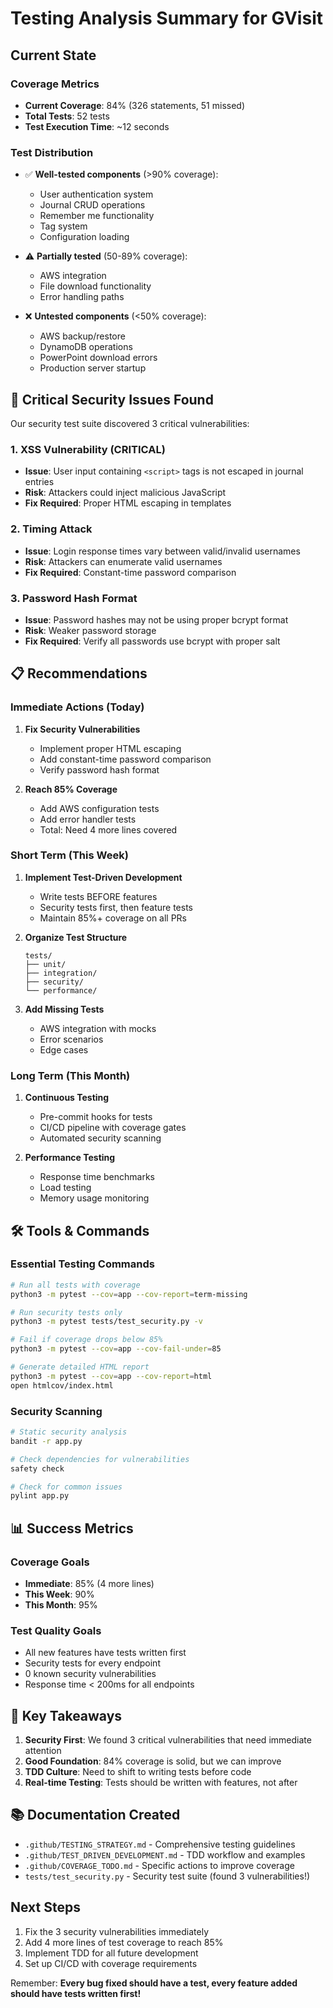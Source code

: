 # Testing Analysis Summary for GVisit

## Current State

### Coverage Metrics
- **Current Coverage**: 84% (326 statements, 51 missed)
- **Total Tests**: 52 tests
- **Test Execution Time**: ~12 seconds

### Test Distribution
- ✅ **Well-tested components** (>90% coverage):
  - User authentication system
  - Journal CRUD operations  
  - Remember me functionality
  - Tag system
  - Configuration loading

- ⚠️ **Partially tested** (50-89% coverage):
  - AWS integration
  - File download functionality
  - Error handling paths

- ❌ **Untested components** (<50% coverage):
  - AWS backup/restore
  - DynamoDB operations
  - PowerPoint download errors
  - Production server startup

## 🚨 Critical Security Issues Found

Our security test suite discovered 3 critical vulnerabilities:

### 1. **XSS Vulnerability** (CRITICAL)
- **Issue**: User input containing `<script>` tags is not escaped in journal entries
- **Risk**: Attackers could inject malicious JavaScript
- **Fix Required**: Proper HTML escaping in templates

### 2. **Timing Attack**
- **Issue**: Login response times vary between valid/invalid usernames
- **Risk**: Attackers can enumerate valid usernames
- **Fix Required**: Constant-time password comparison

### 3. **Password Hash Format**
- **Issue**: Password hashes may not be using proper bcrypt format
- **Risk**: Weaker password storage
- **Fix Required**: Verify all passwords use bcrypt with proper salt

## 📋 Recommendations

### Immediate Actions (Today)
1. **Fix Security Vulnerabilities**
   - Implement proper HTML escaping
   - Add constant-time password comparison
   - Verify password hash format

2. **Reach 85% Coverage**
   - Add AWS configuration tests
   - Add error handler tests
   - Total: Need 4 more lines covered

### Short Term (This Week)
1. **Implement Test-Driven Development**
   - Write tests BEFORE features
   - Security tests first, then feature tests
   - Maintain 85%+ coverage on all PRs

2. **Organize Test Structure**
   ```
   tests/
   ├── unit/
   ├── integration/
   ├── security/
   └── performance/
   ```

3. **Add Missing Tests**
   - AWS integration with mocks
   - Error scenarios
   - Edge cases

### Long Term (This Month)
1. **Continuous Testing**
   - Pre-commit hooks for tests
   - CI/CD pipeline with coverage gates
   - Automated security scanning

2. **Performance Testing**
   - Response time benchmarks
   - Load testing
   - Memory usage monitoring

## 🛠️ Tools & Commands

### Essential Testing Commands
```bash
# Run all tests with coverage
python3 -m pytest --cov=app --cov-report=term-missing

# Run security tests only
python3 -m pytest tests/test_security.py -v

# Fail if coverage drops below 85%
python3 -m pytest --cov=app --cov-fail-under=85

# Generate detailed HTML report
python3 -m pytest --cov=app --cov-report=html
open htmlcov/index.html
```

### Security Scanning
```bash
# Static security analysis
bandit -r app.py

# Check dependencies for vulnerabilities
safety check

# Check for common issues
pylint app.py
```

## 📊 Success Metrics

### Coverage Goals
- **Immediate**: 85% (4 more lines)
- **This Week**: 90%
- **This Month**: 95%

### Test Quality Goals
- All new features have tests written first
- Security tests for every endpoint
- 0 known security vulnerabilities
- Response time < 200ms for all endpoints

## 🎯 Key Takeaways

1. **Security First**: We found 3 critical vulnerabilities that need immediate attention
2. **Good Foundation**: 84% coverage is solid, but we can improve
3. **TDD Culture**: Need to shift to writing tests before code
4. **Real-time Testing**: Tests should be written with features, not after

## 📚 Documentation Created
- `.github/TESTING_STRATEGY.md` - Comprehensive testing guidelines
- `.github/TEST_DRIVEN_DEVELOPMENT.md` - TDD workflow and examples
- `.github/COVERAGE_TODO.md` - Specific actions to improve coverage
- `tests/test_security.py` - Security test suite (found 3 vulnerabilities!)

## Next Steps
1. Fix the 3 security vulnerabilities immediately
2. Add 4 more lines of test coverage to reach 85%
3. Implement TDD for all future development
4. Set up CI/CD with coverage requirements

Remember: **Every bug fixed should have a test, every feature added should have tests written first!** 